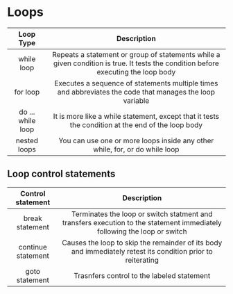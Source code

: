 # Loops

| Loop Type | Description |
|:---------:|:-----------:|
| while loop | Repeats a statement or group of statements while a given condition is true. It tests the condition before executing the loop body |
| for loop | Executes a sequence of statements multiple times and abbreviates the code that manages the loop variable |
| do ... while loop | It is more like a while statement, except that it tests the condition at the end of the loop body |
| nested loops | You can use one or more loops inside any other while, for, or do while loop |

## Loop control statements

| Control statement | Description |
|:-----------------:|:-----------:|
| break statement | Terminates the loop or switch statment and transfers execution to the statement immediately following the loop or switch |
| continue statement | Causes the loop to skip the remainder of its body and immediately retest its condition prior to reiterating |
| goto statement | Trasnfers control to the labeled statement |
